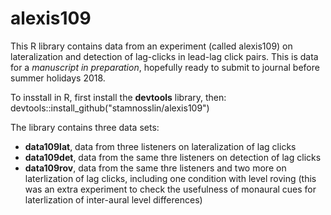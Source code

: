 # alexis109
This R library contains data from an experiment (called alexis109) on lateralization and detection of lag-clicks in lead-lag click pairs. This is data for a *manuscript in preparation*, hopefully ready to submit to journal before summer holidays 2018.  

To insstall in R, first install the **devtools** library, then:
<br>
devtools::install_github("stamnosslin/alexis109")

The library contains three data sets:

+ **data109lat**, data from three listeners on lateralization of lag clicks
+ **data109det**, data from the same thre listeners on detection of lag clicks
+ **data109rov**, data from the same thre listeners and two more on laterlization of lag clicks, including one condition with level roving (this was an extra experiment to check the usefulness of monaural cues for laterlization of inter-aural level differences)

